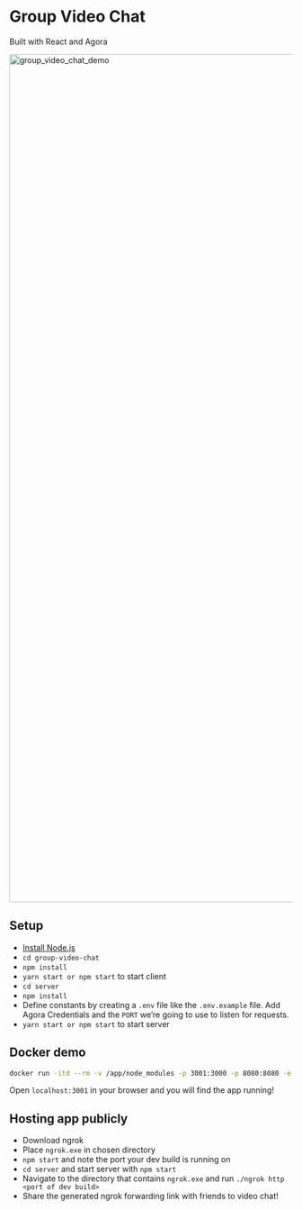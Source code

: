 # Group Video Chat
Built with React and Agora

<img width="1506" alt="group_video_chat_demo" src="https://github.com/luqmanzaceria/group-video-chat/assets/47729606/b72cb6a9-9ec5-4e0f-9c5c-209141882e0a">

## Setup

- [Install Node.js](https://nodejs.org/en/)
- `cd group-video-chat`
- `npm install`
- `yarn start or npm start` to start client
- `cd server`
- `npm install`
- Define constants by creating a `.env` file like the `.env.example` file. Add Agora Credentials and the `PORT` we’re going to use to listen for requests.
- `yarn start or npm start` to start server
  
## Docker demo

```bash
docker run -itd --rm -v /app/node_modules -p 3001:3000 -p 8080:8080 -e CHOKIDAR_USEPOLLING=true luqmanzaceria/group-video-chat
```
Open `localhost:3001` in your browser and you will find the app running!

## Hosting app publicly
- Download ngrok
- Place `ngrok.exe` in chosen directory
- `npm start` and note the port your dev build is running on
- `cd server` and start server with `npm start`
- Navigate to the directory that contains `ngrok.exe` and run `./ngrok http <port of dev build>`
- Share the generated ngrok forwarding link with friends to video chat!
